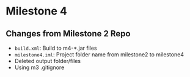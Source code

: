 # Milestone 4

## Changes from Milestone 2 Repo

- `build.xml`: Build to m4-\*.jar files
- `milestone4.iml`: Project folder name from milestone2 to milestone4
- Deleted output folder/files
- Using m3 .gitignore
